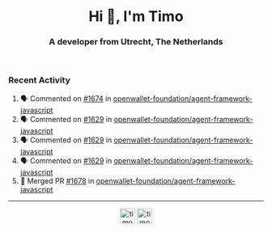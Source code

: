 <h1 align="center">Hi 👋, I'm Timo</h1>
<h3 align="center">A developer from Utrecht, The Netherlands</h3>
<br/>
<!-- https://github.com/rahuldkjain/github-profile-readme-generator --!>

<!--  <p align="left"><img src="https://github-readme-stats.vercel.app/api?username=timoglastra&show_icons=true&count_private=true&" alt="timoglastra" /></p> --!>

<!--
Github language stats
<p align="left"><img src="https://github-readme-stats.vercel.app/api/top-langs/?username=timoglastra&layout=compact" alt="timoglastra" /><p>
-->

<!-- Codestats language stats -->
<!-- <p align="left"><img src="https://codestats-readme.vercel.app/api/top-langs/?username=timoglastra&layout=compact&language_count=12" alt="timoglastra" /><p>    --!>
  
<h3>Recent Activity</h3>

<!--START_SECTION:activity-->
1. 🗣 Commented on [#1674](https://github.com/openwallet-foundation/agent-framework-javascript/issues/1674#issuecomment-1866430747) in [openwallet-foundation/agent-framework-javascript](https://github.com/openwallet-foundation/agent-framework-javascript)
2. 🗣 Commented on [#1629](https://github.com/openwallet-foundation/agent-framework-javascript/pull/1629#issuecomment-1866340477) in [openwallet-foundation/agent-framework-javascript](https://github.com/openwallet-foundation/agent-framework-javascript)
3. 🗣 Commented on [#1629](https://github.com/openwallet-foundation/agent-framework-javascript/pull/1629#issuecomment-1866013350) in [openwallet-foundation/agent-framework-javascript](https://github.com/openwallet-foundation/agent-framework-javascript)
4. 🗣 Commented on [#1629](https://github.com/openwallet-foundation/agent-framework-javascript/pull/1629#issuecomment-1865989815) in [openwallet-foundation/agent-framework-javascript](https://github.com/openwallet-foundation/agent-framework-javascript)
5. 🎉 Merged PR [#1678](https://github.com/openwallet-foundation/agent-framework-javascript/pull/1678) in [openwallet-foundation/agent-framework-javascript](https://github.com/openwallet-foundation/agent-framework-javascript)
<!--END_SECTION:activity-->

---

<p align="center">
<a href="https://twitter.com/timoglastra" target="blank"><img align="center" src="https://cdn.jsdelivr.net/npm/simple-icons@3.0.1/icons/twitter.svg" alt="timoglastra" height="30" width="30" /></a>
<a href="https://linkedin.com/in/timoglastra" target="blank"><img align="center" src="https://cdn.jsdelivr.net/npm/simple-icons@3.0.1/icons/linkedin.svg" alt="timoglastra" height="30" width="30" /></a>
</p>



